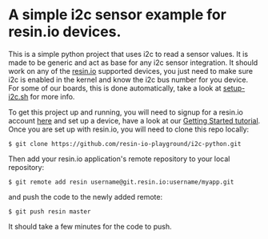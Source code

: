 A simple i2c sensor example for resin.io devices.
===

This is a simple python project that uses i2c to read a sensor values. It is made to be generic and act as base for any i2c sensor integration. It should work on any of the [resin.io][resin-link] supported devices, you just need to make sure i2c is enabled in the kernel and know the i2c bus number for you device. For some of our boards, this is done automatically, take a look at [setup-i2c.sh](/setup-i2c.sh) for more info.


To get this project up and running, you will need to signup for a resin.io account [here][signup-page] and set up a device, have a look at our [Getting Started tutorial][gettingStarted-link]. Once you are set up with resin.io, you will need to clone this repo locally:
```
$ git clone https://github.com/resin-io-playground/i2c-python.git
```
Then add your resin.io application's remote repository to your local repository:
```
$ git remote add resin username@git.resin.io:username/myapp.git
```
and push the code to the newly added remote:
```
$ git push resin master
```
It should take a few minutes for the code to push.

[resin-link]:https://resin.io/
[signup-page]:https://dashboard.resin.io/signup
[gettingStarted-link]:http://docs.resin.io/#/pages/installing/gettingStarted.md

